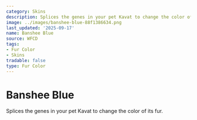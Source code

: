 ```yaml
---
category: Skins
description: Splices the genes in your pet Kavat to change the color of its fur.
image: ../images/banshee-blue-88f1386634.png
last_updated: '2025-09-17'
name: Banshee Blue
source: WFCD
tags:
- Fur Color
- Skins
tradable: false
type: Fur Color
---
```


# Banshee Blue

Splices the genes in your pet Kavat to change the color of its fur.

